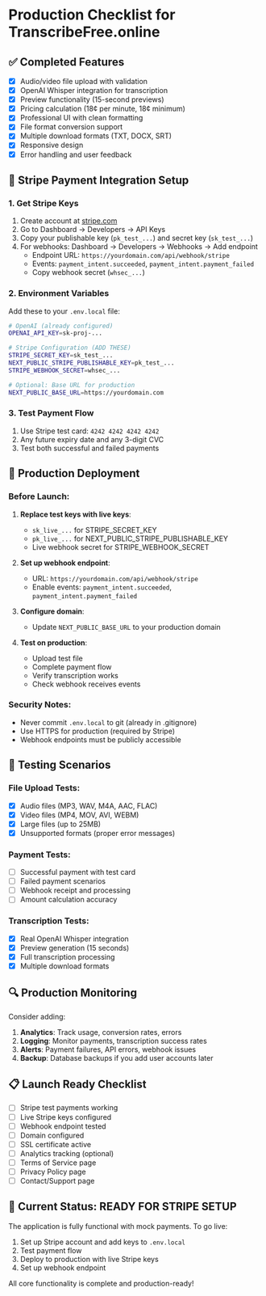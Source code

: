 # Production Checklist for TranscribeFree.online

## ✅ Completed Features
- [x] Audio/video file upload with validation
- [x] OpenAI Whisper integration for transcription
- [x] Preview functionality (15-second previews)
- [x] Pricing calculation (18¢ per minute, 18¢ minimum)
- [x] Professional UI with clean formatting
- [x] File format conversion support
- [x] Multiple download formats (TXT, DOCX, SRT)
- [x] Responsive design
- [x] Error handling and user feedback

## 🔧 Stripe Payment Integration Setup

### 1. Get Stripe Keys
1. Create account at [stripe.com](https://stripe.com)
2. Go to Dashboard → Developers → API Keys
3. Copy your publishable key (`pk_test_...`) and secret key (`sk_test_...`)
4. For webhooks: Dashboard → Developers → Webhooks → Add endpoint
   - Endpoint URL: `https://yourdomain.com/api/webhook/stripe`
   - Events: `payment_intent.succeeded`, `payment_intent.payment_failed`
   - Copy webhook secret (`whsec_...`)

### 2. Environment Variables
Add these to your `.env.local` file:

```bash
# OpenAI (already configured)
OPENAI_API_KEY=sk-proj-...

# Stripe Configuration (ADD THESE)
STRIPE_SECRET_KEY=sk_test_...
NEXT_PUBLIC_STRIPE_PUBLISHABLE_KEY=pk_test_...
STRIPE_WEBHOOK_SECRET=whsec_...

# Optional: Base URL for production
NEXT_PUBLIC_BASE_URL=https://yourdomain.com
```

### 3. Test Payment Flow
1. Use Stripe test card: `4242 4242 4242 4242`
2. Any future expiry date and any 3-digit CVC
3. Test both successful and failed payments

## 🚀 Production Deployment

### Before Launch:
1. **Replace test keys with live keys**:
   - `sk_live_...` for STRIPE_SECRET_KEY
   - `pk_live_...` for NEXT_PUBLIC_STRIPE_PUBLISHABLE_KEY
   - Live webhook secret for STRIPE_WEBHOOK_SECRET

2. **Set up webhook endpoint**:
   - URL: `https://yourdomain.com/api/webhook/stripe`
   - Enable events: `payment_intent.succeeded`, `payment_intent.payment_failed`

3. **Configure domain**:
   - Update `NEXT_PUBLIC_BASE_URL` to your production domain

4. **Test on production**:
   - Upload test file
   - Complete payment flow
   - Verify transcription works
   - Check webhook receives events

### Security Notes:
- Never commit `.env.local` to git (already in .gitignore)
- Use HTTPS for production (required by Stripe)
- Webhook endpoints must be publicly accessible

## 🧪 Testing Scenarios

### File Upload Tests:
- [x] Audio files (MP3, WAV, M4A, AAC, FLAC)
- [x] Video files (MP4, MOV, AVI, WEBM)
- [x] Large files (up to 25MB)
- [x] Unsupported formats (proper error messages)

### Payment Tests:
- [ ] Successful payment with test card
- [ ] Failed payment scenarios
- [ ] Webhook receipt and processing
- [ ] Amount calculation accuracy

### Transcription Tests:
- [x] Real OpenAI Whisper integration
- [x] Preview generation (15 seconds)
- [x] Full transcription processing
- [x] Multiple download formats

## 🔍 Production Monitoring

Consider adding:
1. **Analytics**: Track usage, conversion rates, errors
2. **Logging**: Monitor payments, transcription success rates
3. **Alerts**: Payment failures, API errors, webhook issues
4. **Backup**: Database backups if you add user accounts later

## 📋 Launch Ready Checklist

- [ ] Stripe test payments working
- [ ] Live Stripe keys configured
- [ ] Webhook endpoint tested
- [ ] Domain configured
- [ ] SSL certificate active
- [ ] Analytics tracking (optional)
- [ ] Terms of Service page
- [ ] Privacy Policy page
- [ ] Contact/Support page

## 🎯 Current Status: READY FOR STRIPE SETUP

The application is fully functional with mock payments. To go live:
1. Set up Stripe account and add keys to `.env.local`
2. Test payment flow
3. Deploy to production with live Stripe keys
4. Set up webhook endpoint

All core functionality is complete and production-ready! 